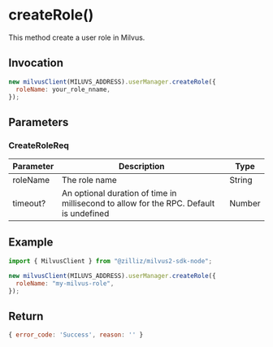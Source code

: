 # createRole()

This method create a user role in Milvus.

## Invocation

```javascript
new milvusClient(MILUVS_ADDRESS).userManager.createRole({
  roleName: your_role_nname,
});
```

## Parameters

### CreateRoleReq

| Parameter | Description                                                                            | Type   |
| --------- | -------------------------------------------------------------------------------------- | ------ |
| roleName  | The role name                                                                          | String |
| timeout?  | An optional duration of time in millisecond to allow for the RPC. Default is undefined | Number |

## Example

```javascript
import { MilvusClient } from "@zilliz/milvus2-sdk-node";

new milvusClient(MILUVS_ADDRESS).userManager.createRole({
  roleName: "my-milvus-role",
});
```

## Return

```javascript
{ error_code: 'Success', reason: '' }
```
